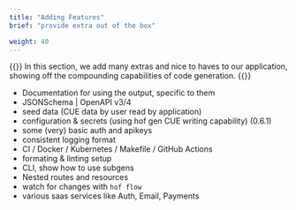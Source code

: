 ```yaml
---
title: "Adding Features"
brief: "provide extra out of the box"

weight: 40
---
```


{{<lead>}}
In this section, we add many extras and nice to haves to our application,
showing off the compounding capabilities of code generation.
{{</lead>}}

- Documentation for using the output, specific to them
- JSONSchema | OpenAPI v3/4
- seed data (CUE data by user read by application)
- configuration & secrets (using hof gen CUE writing capability) (0.6.1)
- some (very) basic auth and apikeys
- consistent logging format
- CI / Docker / Kubernetes / Makefile / GitHub Actions
- formating & linting setup
- CLI, show how to use subgens
- Nested routes and resources
- watch for changes with `hof flow`
- various saas services like Auth, Email, Payments

<!--
The full code for this section can be found on GitHub
[code/first-example/more-features](https://github.com/hofstadter-io/hof-docs/tree/main/code/first-example/more-features)
-->
